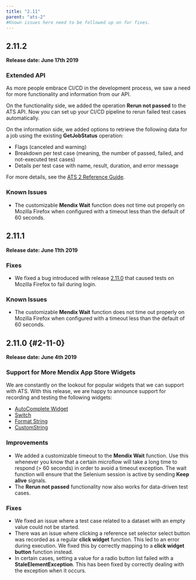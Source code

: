 ```yaml
---
title: "2.11"
parent: "ats-2"
#Known issues here need to be followed up on for fixes.
---
```


## 2.11.2

**Release date: June 17th 2019**

### Extended API

As more people embrace CI/CD in the development process, we saw a need for more functionality and information from our API. 

On the functionality side, we added the operation **Rerun not passed** to the ATS API. Now you can set up your CI/CD pipeline to rerun failed test cases automatically. 

On the information side, we added options to retrieve the following data for a job using the existing **GetJobStatus** operation:

* Flags (canceled and warning)
* Breakdown per test case (meaning, the number of passed, failed, and not-executed test cases)
* Details per test case with name, result, duration, and error message

For more details, see the [ATS 2 Reference Guide](/addons/ats-addon/rg-two-cicd-api).

### Known Issues

* The customizable **Mendix Wait** function does not time out properly on Mozilla Firefox when configured with a timeout less than the default of 60 seconds.

## 2.11.1

**Release date: June 11th 2019**

### Fixes

* We fixed a bug introduced with release [2.11.0](#2-11-0) that caused tests on Mozilla Firefox to fail during login.

### Known Issues

* The customizable **Mendix Wait** function does not time out properly on Mozilla Firefox when configured with a timeout less than the default of 60 seconds.

## 2.11.0 {#2-11-0}

**Release date: June 4th 2019**

### Support for More Mendix App Store Widgets

We are constantly on the lookout for popular widgets that we can support with ATS. With this release, we are happy to announce support for recording and testing the following widgets:

* [AutoComplete Widget](https://appstore.home.mendix.com/link/app/2695/)
* [Switch](https://appstore.home.mendix.com/link/app/50324/)
* [Format String](https://appstore.home.mendix.com/link/app/264/)
* [CustomString](https://appstore.home.mendix.com/link/app/1426/)

### Improvements

* We added a customizable timeout to the **Mendix Wait**  function. Use this whenever you know that a certain microflow will take a long time to respond (> 60 seconds) in order to avoid a timeout exception. The wait function will ensure that the Selenium session is active by sending **Keep alive** signals.
* The **Rerun not passed** functionality now also works for data-driven test cases. 

### Fixes

* We fixed an issue where a test case related to a dataset with an empty value could not be started.
* There was an issue where clicking a reference set selector select button was recorded as a regular **click widget** function. This led to an error during execution. We fixed this by correctly mapping to a **click widget button** function instead.
* In certain cases, setting a value for a radio button list failed with a **StaleElementException**. This has been fixed by correctly dealing with the exception when it occurs.
